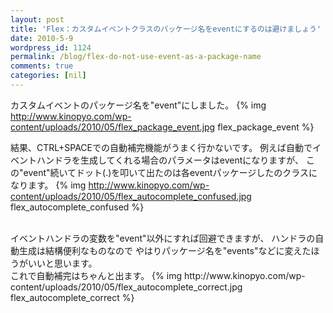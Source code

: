 ```yaml
---
layout: post
title: 'Flex：カスタムイベントクラスのパッケージ名をeventにするのは避けましょう'
date: 2010-5-9
wordpress_id: 1124
permalink: /blog/flex-do-not-use-event-as-a-package-name
comments: true
categories: [nil]
---
```

カスタムイベントのパッケージ名を"event"にしました。
{% img http://www.kinopyo.com/wp-content/uploads/2010/05/flex_package_event.jpg flex_package_event %}

結果、CTRL+SPACEでの自動補完機能がうまく行かないです。
例えば自動でイベントハンドラを生成してくれる場合のパラメータはeventになりますが、
この"event"続いてドット(.)を叩いて出たのは各eventパッケージしたのクラスになります。
{% img http://www.kinopyo.com/wp-content/uploads/2010/05/flex_autocomplete_confused.jpg flex_autocomplete_confused %}

<br/>
イベントハンドラの変数を"event"以外にすれば回避できますが、
ハンドラの自動生成は結構便利なものなので
やはりパッケージ名を"events"などに変えたほうがいいと思います。

<br/>
これで自動補完はちゃんと出ます。
{% img http://www.kinopyo.com/wp-content/uploads/2010/05/flex_autocomplete_correct.jpg flex_autocomplete_correct %}
